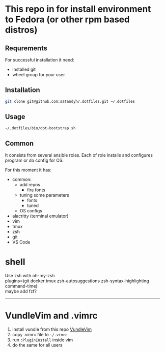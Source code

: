 # This repo in for install environment to Fedora (or other rpm based distros)

## Requrements

For successful installation it need:

- installed git
- wheel group for your user

## Installation

```sh
git clone git@github.com:satandyh/.dotfiles.git ~/.dotfiles
```

## Usage

```sh
~/.dotfiles/bin/dot-bootstrap.sh
```

## Common

It consists from several ansible roles. Each of role installs and configures program or do config for OS.

For this moment it has:

- common:
  - add repos
    - fira fonts
  - tuning some parameters
    - fonts
    - tuned
  - OS configs
- alacritty (terminal emulator)
- vim
- tmux
- zsh
- git
- VS Code

# shell

Use zsh with oh-my-zsh  
plugins=(git docker tmux zsh-autosuggestions zsh-syntax-highlighting command-time)  
maybe add fzf?

* * *

# VundleVim and .vimrc

1. install vundle from this repo [VundleVim](https://github.com/VundleVim/Vundle.vim)
2. copy .vimrc file to `~/.vimrc`
3. run `:PluginInstall` inside vim
4. do the same for all users

